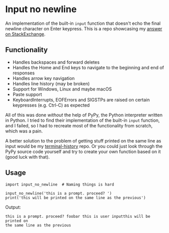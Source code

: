 # Input no newline
An implementation of the built-in `input` function that doesn't echo the final
newline character on Enter keypress. This is a repo showcasing my [answer on
StackExchange](http://stackoverflow.com/a/41459565/6379747).

## Functionality
* Handles backspaces and forward deletes
* Handles the Home and End keys to navigate to the beginning and end of
responses
* Handles arrow key navigation
* Handles line history (may be broken)
* Support for Windows, Linux and maybe macOS
* Paste support
* KeyboardInterrupts, EOFErrors and SIGSTPs are raised on certain keypresses
(e.g. Ctrl-C) as expected

All of this was done _without_ the help of PyPy, the Python interpreter written
in Python. I tried to find their implementation of the built-in `input`
function, and I failed, so I had to recreate most of the functionality from
scratch, which was a pain.

A better solution to the problem of getting stuff printed on the same line as
input would be my [terminal-history](https://github.com/ForgottenUmbrella/terminal-history.git) repo. Or you could just look through the PyPy
source code yourself and try to create your own function based on it (good luck
with that).

## Usage
    import input_no_newline  # Naming things is hard

    input_no_newline('this is a prompt. proceed? ')
    print('this will be printed on the same line as the previous')

Output:

    this is a prompt. proceed? foobar this is user inputthis will be printed on
    the same line as the previous


